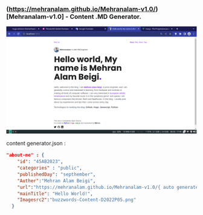 ### (https://mehranalam.github.io/Mehranalam-v1.0/)[Mehranalam-v1.0] - Content .MD Generator.

<img src="https://raw.githubusercontent.com/Mehranalam/Mehranalam-v1.0/master/2023-03-08-174924_1366x768_scrot.png">

content generator.json :

```json
"about-me" : {
    "id": "45AB2023",
    "categories" : "public",
    "publishedDay": "septhember",
    "Auther":"Mehran Alam Beigi",
    "url":"https://mehranalam.github.io/Mehranalam-v1.0/{ auto generate }",
    "mainTitle": "Hello World!",
    "Imagesrc2":"buzzwords-Content-D2022P05.png"
  }
```
